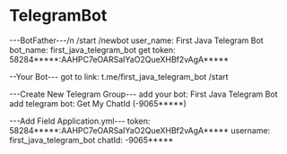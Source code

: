 # TelegramBot

---BotFather---/n
/start
/newbot
user_name: First Java Telegram Bot
bot_name: first_java_telegram_bot
get token: 58284*****:AAHPC7eOARSaIYaO2QueXHBf2vAgA*****

--Your Bot---
got to link: t.me/first_java_telegram_bot
/start

---Create New Telegram Group---
add your bot: First Java Telegram Bot
add telegram bot: Get My ChatId (-9065*****)

---Add Field Application.yml---
token: 58284*****:AAHPC7eOARSaIYaO2QueXHBf2vAgA*****
username: first_java_telegram_bot
chatId: -9065*****
